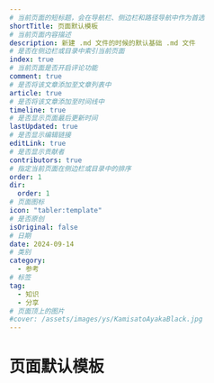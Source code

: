 ```yaml
---
# 当前页面的短标题，会在导航栏、侧边栏和路径导航中作为首选
shortTitle: 页面默认模板
# 当前页面内容描述
description: 新建 .md 文件的时候的默认基础 .md 文件
# 是否在侧边栏或目录中索引当前页面
index: true
# 当前页面是否开启评论功能
comment: true
# 是否将该文章添加至文章列表中
article: true
# 是否将该文章添加至时间线中
timeline: true
# 是否显示页面最后更新时间
lastUpdated: true
# 是否显示编辑链接
editLink: true
# 是否显示贡献者
contributors: true
# 指定当前页面在侧边栏或目录中的排序
order: 1
dir:
  order: 1
# 页面图标
icon: "tabler:template"
# 是否原创
isOriginal: false
# 日期
date: 2024-09-14
# 类别
category:
  - 参考
# 标签
tag:
  - 知识
  - 分享
# 页面顶上的图片
#cover: /assets/images/ys/KamisatoAyakaBlack.jpg
---
```


# 页面默认模板